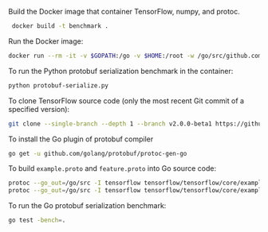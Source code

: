 Build the Docker image that container TensorFlow, numpy, and protoc.

```bash
 docker build -t benchmark .
 ```

Run the Docker image:

```bash
docker run --rm -it -v $GOPATH:/go -v $HOME:/root -w /go/src/github.com/wangkuiyi/rpc-benchmark benchmark bash
```

 To run the Python protobuf serialization benchmark in the container: 
 
 ```bash
 python protobuf-serialize.py
```

To clone TensorFlow source code (only the most recent Git commit of a specified version):

```bash
git clone --single-branch --depth 1 --branch v2.0.0-beta1 https://github.com/tensorflow/tensorflow
```

To install the Go plugin of protobuf compiler

```bash
go get -u github.com/golang/protobuf/protoc-gen-go
```

To build `example.proto` and `feature.proto` into Go source code:

```bash
protoc --go_out=/go/src -I tensorflow tensorflow/tensorflow/core/example/feature.proto 
protoc --go_out=/go/src -I tensorflow tensorflow/tensorflow/core/example/example.proto
```

To run the Go protobuf serialization benchmark:

```bash
go test -bench=.
```

